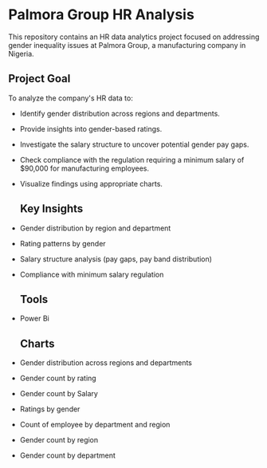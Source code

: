 # Palmora Group HR Analysis

This repository contains an HR data analytics project focused on addressing gender inequality issues at Palmora Group, a manufacturing company in Nigeria.

##  **Project Goal**
To analyze the company's HR data to:
- Identify gender distribution across regions and departments.
- Provide insights into gender-based ratings.
- Investigate the salary structure to uncover potential gender pay gaps.
- Check compliance with the regulation requiring a minimum salary of $90,000 for manufacturing employees.
- Visualize findings using appropriate charts.

  ## **Key Insights**
- Gender distribution by region and department
- Rating patterns by gender
- Salary structure analysis (pay gaps, pay band distribution)
- Compliance with minimum salary regulation

  ## **Tools**
- Power Bi

  ## **Charts**
- Gender distribution across regions and departments
- Gender count by rating
- Gender count by Salary
- Ratings by gender
- Count of employee by department and region
- Gender count by region
- Gender count by department



